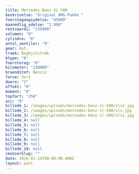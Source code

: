 ```yaml
---
title: Mercedes-Benz SL 500
beskrivelse: "Original AMG-Pakke "
foerstegangsydelse: "45000"
maanedlig_ydelse: "1.900"
restvaerdi: "135000"
volumen: "0"
cylindre: "8"
antal_ventiler: "0"
gear: Aut.
traek: Baghjulstræk
btype: "0"
foerstereg: "0"
kilometer: "230000"
braendstof: Benzin
farve: Sort
doere: "2"
effekt: "0"
moment: "0"
topfart: "250"
acc: "0"
billede_1: /images/uploads/mercedes-benz-sl-500/sls2.jpg
billede_2: /images/uploads/mercedes-benz-sl-500/sls.jpg
billede_3: /images/uploads/mercedes-benz-sl-500/sls1.jpg
billede_4: null
billede_5: null
billede_6: null
billede_7: null
billede_8: null
billede_9: null
billede_10: null
cmsUserSlug: ""
date: 2016-01-14T00:00:00.000Z
layout: post
---
```


